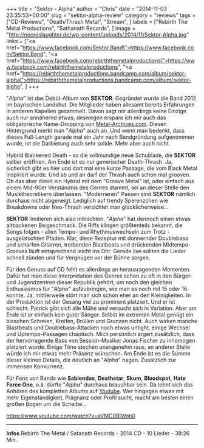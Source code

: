 +++
title = "Sektor - Alpha"
author = "Chris"
date = "2014-11-03 23:35:53+00:00"
slug = "sektor-alpha-review"
category = "reviews"
tags = ["CD-Reviews", "Death/Thrash Metal", "Stream", ]
labels = ["Rebirth The Metal Productions", "Sathanath Records", ]
image = "http://necroslaughter.de/wp-content/uploads/2014/11/Sektor-Alpha.jpg"
links = ["<a href=\"https://www.facebook.com/Sektor.Band\">https://www.facebook.com/Sektor.Band</a>", "<a href=\"https://www.facebook.com/rebirththemetalproductions\">https://www.facebook.com/rebirththemetalproductions</a>", "<a href=\"https://rebirththemetalproductions.bandcamp.com/album/sektor-alpha\">https://rebirththemetalproductions.bandcamp.com/album/sektor-alpha</a>", ]
+++

"_Alpha_" ist das Debüt-Album von **SEKTOR**. Gegründet wurde die Band 2012 im bayrischen Landshut. Die Mitglieder haben allesamt bereits Erfahrungen in anderen Kapellen gesammelt. Davon sagt mir allerdings keine Einzige auch nur annähernd etwas; deswegen erspare ich mir auch das obligatorische Name-Dropping von <a href="http://www.metal-archives.com/bands/Sektor/3540368357">Metal-Archives.com</a>.
Diesen Hintergrund merkt man "_Alpha_" auch an. Und wenn man bedenkt, dass dieses Full-Length gerade mal ein Jahr nach Bandgründung aufgenommen wurde, ist die Darbietung auch sehr solide. Mehr aber auch nicht.

Hybrid Blackened Death - so die vollmundige neue Schublade, die **SEKTOR** selber eröffnen. Am Ende ist es  nur generischer Death-Thrash. Ja, sicherlich gibt es hier und dort mal eine kurze Passage, die vom Black Metal inspiriert wurde. Und ab und an darf der Thrash auch schon mal grooven. Ob das aber direkt ein Hybrid mit dem "Groove Metal" ist, oder einfach aus einem Mid-90er Verständnis des Genres stammt, sei an dieser Stelle den Musiktheoretikern überlassen. "Moderneren" Passen sind **SEKTOR** nämlich durchaus nicht abgeneigt. Lediglich auf trendy Sperenzchen wie Breakdowns oder Neo-Thrash verzichtet man glücklicherweise...

**SEKTOR** limitieren sich also mitnichten. "_Alpha_" hat dennoch einen etwas altbackenen Beigeschmack. Die Riffs klingen größtenteils bekannt, die Songs folgen - allen Tempo- und Rhythmuswechseln zum Trotz - ausgelatschten Pfaden. Klar, diese Rezeptur mit donnernder Doublebass und scharfen Gitarren, treibenden Blastbeats und drückenden Midtempo-Grooves läuft entsprechend leicht ins Ohr. Gerade live sollten die Lieder schnell zünden und für Vergnügen vor der Bühne sorgen.

Für den Genuss auf CD fehlt es allerdings an herausragenden Momenten. Dafür hat man diese Interpretation des Genres schon zu oft in den Bürger- und Jugendzentren dieser Republik gehört, um noch den gleichen Enthusiasmus für "_Alpha_" aufzubringen, wie man es noch mit 15 oder 16 konnte. Ja, mittlerweile stört man sich schon eher an den Kleinigkeiten. In der Produktion ist der Gesang viel zu prominent platziert. Und er ist schlecht. Patrick gibt sich alle Mühe und versucht sich in Variation. Aber am Ende ist er einfach kein guter Sänger. Selbst im extremen Metal genügt ein bisschen Schreien, Kreifen, Brüllen und Grunzen nicht. Auch wirken manche Blastbeats und Doublebass-Attacken noch etwas untight, einige Wechsel und Uptempo-Passagen chaotisch. Mich persönlich ärgert zusätzlich, dass der hervorragende Bass von Session-Musiker Jonas Fischer zu inhomogen platziert wurde: Einige Töne stechen unangenehm raus, an anderer Stelle würde ich mir etwas mehr Präsenz wünschen.
Am Ende ist es die Summe dieser kleinen Details, die deutlich an "_Alpha_" nagen. Zusätzlich zur immensen Konkurrenz.

Für Fans von Bands wie **Sabiendas**, **Deathstar**, **Skum**, **Bloodspot**, **Hate Force One**, o.ä. dürfte "_Alpha_" durchaus brauchbar sein. Da lohnt sich das Anhören des kompletten Albums auf <a href="https://www.youtube.com/watch?v=aVMC0BlWoh0">Youtube</a>. Wer hingegen etwas mit mehr Eigenständigkeit, Prägnanz oder Profil sucht, macht am besten einen großen Bogen um die Scheibe...

https://www.youtube.com/watch?v=aVMC0BlWoh0



---
**Infos**
Rebirth The Metal / Satanath Records - 2014
CD - 10 Lieder - 38:26 Min.
